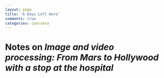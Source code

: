 ```yaml
---
layout: page
title: '6 Days Left Here'
comments: true
categories: coursera
---
```


# Notes on *Image and video processing: From Mars to Hollywood with a stop at the hospital*

